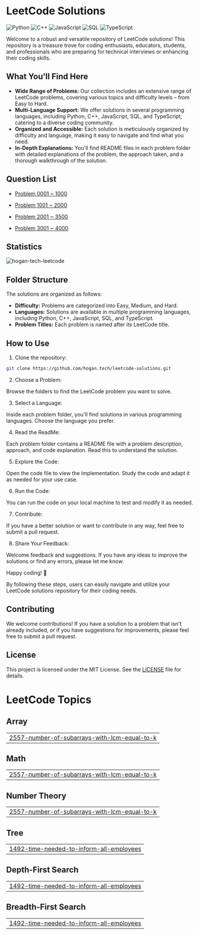 # LeetCode Solutions

![Python](https://img.shields.io/badge/language-Python-blue.svg)
![C++](https://img.shields.io/badge/language-C++-orange.svg)
![JavaScript](https://img.shields.io/badge/language-JavaScript-yellow.svg)
![SQL](https://img.shields.io/badge/language-SQL-lightgrey.svg)
![TypeScript](https://img.shields.io/badge/language-TypeScript-blue.svg)

Welcome to a robust and versatile repository of LeetCode solutions! This repository is a treasure trove for coding enthusiasts, educators, students, and professionals who are preparing for technical interviews or enhancing their coding skills.

## What You'll Find Here

- **Wide Range of Problems:** Our collection includes an extensive range of LeetCode problems, covering various topics and difficulty levels – from Easy to Hard.
- **Multi-Language Support:** We offer solutions in several programming languages, including Python, C++, JavaScript, SQL, and TypeScript, catering to a diverse coding community.
- **Organized and Accessible:** Each solution is meticulously organized by difficulty and language, making it easy to navigate and find what you need.
- **In-Depth Explanations:** You'll find README files in each problem folder with detailed explanations of the problem, the approach taken, and a thorough walkthrough of the solution.

## Question List

- [Problem 0001 ~ 1000](./Question_List_0001_1000.md)

- [Problem 1001 ~ 2000](./Question_List_1001_2000.md)

- [Problem 2001 ~ 3500](./Question_List_2001_3000.md)

- [Problem 3001 ~ 4000](./Question_List_3001_4000.md)

## Statistics

<img src="https://leetcard.jacoblin.cool/hogantech" alt="hogan-tech-leetcode" />

## Folder Structure

The solutions are organized as follows:

- **Difficulty:** Problems are categorized into Easy, Medium, and Hard.
- **Languages:** Solutions are available in multiple programming languages, including Python, C++, JavaScript, SQL, and TypeScript.
- **Problem Titles:** Each problem is named after its LeetCode title.

## How to Use

1. Clone the repository:

```bash
git clone https://github.com/hogan.tech/leetcode-solutions.git
```

2. Choose a Problem:

Browse the folders to find the LeetCode problem you want to solve.

3. Select a Language:

Inside each problem folder, you'll find solutions in various programming languages. Choose the language you prefer.

4. Read the ReadMe:

Each problem folder contains a README file with a problem description, approach, and code explanation. Read this to understand the solution.

5. Explore the Code:

Open the code file to view the implementation. Study the code and adapt it as needed for your use case.

6. Run the Code:

You can run the code on your local machine to test and modify it as needed.

7. Contribute:

If you have a better solution or want to contribute in any way, feel free to submit a pull request.

8. Share Your Feedback:

Welcome feedback and suggestions. If you have any ideas to improve the solutions or find any errors, please let me know.

Happy coding! 🚀

By following these steps, users can easily navigate and utilize your LeetCode solutions repository for their coding needs.

## Contributing

We welcome contributions! If you have a solution to a problem that isn't already included, or if you have suggestions for improvements, please feel free to submit a pull request.

## License

This project is licensed under the MIT License. See the [LICENSE](./LICENSE) file for details.

<!---LeetCode Topics Start-->
# LeetCode Topics
## Array
|  |
| ------- |
| [2557-number-of-subarrays-with-lcm-equal-to-k](https://github.com/hogan-tech/leetcode-solution/tree/master/2557-number-of-subarrays-with-lcm-equal-to-k) |
## Math
|  |
| ------- |
| [2557-number-of-subarrays-with-lcm-equal-to-k](https://github.com/hogan-tech/leetcode-solution/tree/master/2557-number-of-subarrays-with-lcm-equal-to-k) |
## Number Theory
|  |
| ------- |
| [2557-number-of-subarrays-with-lcm-equal-to-k](https://github.com/hogan-tech/leetcode-solution/tree/master/2557-number-of-subarrays-with-lcm-equal-to-k) |
## Tree
|  |
| ------- |
| [1492-time-needed-to-inform-all-employees](https://github.com/hogan-tech/leetcode-solution/tree/master/1492-time-needed-to-inform-all-employees) |
## Depth-First Search
|  |
| ------- |
| [1492-time-needed-to-inform-all-employees](https://github.com/hogan-tech/leetcode-solution/tree/master/1492-time-needed-to-inform-all-employees) |
## Breadth-First Search
|  |
| ------- |
| [1492-time-needed-to-inform-all-employees](https://github.com/hogan-tech/leetcode-solution/tree/master/1492-time-needed-to-inform-all-employees) |
<!---LeetCode Topics End-->